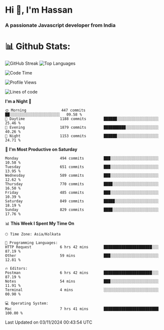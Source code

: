# Hi 👋, I'm Hassan
### A passionate Javascript developer from India


# 📊 Github Stats:
![GitHub Streak](https://github-readme-streak-stats.herokuapp.com/?user=codeblooded47&theme=dracula&hide_border=false)
![Top Languages](https://github-readme-stats.vercel.app/api/top-langs/?username=codeblooded47&layout=compact&theme=dracula)



<!--START_SECTION:waka-->
![Code Time](http://img.shields.io/badge/Code%20Time-860%20hrs%2046%20mins-blue)

![Profile Views](http://img.shields.io/badge/Profile%20Views-1-blue)

![Lines of code](https://img.shields.io/badge/From%20Hello%20World%20I%27ve%20Written-23.7%20million%20lines%20of%20code-blue)

**I'm a Night 🦉** 

```text
🌞 Morning                447 commits         ██░░░░░░░░░░░░░░░░░░░░░░░   09.58 % 
🌆 Daytime                1188 commits        ██████░░░░░░░░░░░░░░░░░░░   25.46 % 
🌃 Evening                1879 commits        ██████████░░░░░░░░░░░░░░░   40.26 % 
🌙 Night                  1153 commits        ██████░░░░░░░░░░░░░░░░░░░   24.71 % 
```
📅 **I'm Most Productive on Saturday** 

```text
Monday                   494 commits         ███░░░░░░░░░░░░░░░░░░░░░░   10.58 % 
Tuesday                  651 commits         ███░░░░░░░░░░░░░░░░░░░░░░   13.95 % 
Wednesday                589 commits         ███░░░░░░░░░░░░░░░░░░░░░░   12.62 % 
Thursday                 770 commits         ████░░░░░░░░░░░░░░░░░░░░░   16.50 % 
Friday                   485 commits         ███░░░░░░░░░░░░░░░░░░░░░░   10.39 % 
Saturday                 849 commits         █████░░░░░░░░░░░░░░░░░░░░   18.19 % 
Sunday                   829 commits         ████░░░░░░░░░░░░░░░░░░░░░   17.76 % 
```


📊 **This Week I Spent My Time On** 

```text
🕑︎ Time Zone: Asia/Kolkata

💬 Programming Languages: 
HTTP Request             6 hrs 42 mins       ██████████████████████░░░   87.19 % 
Other                    59 mins             ███░░░░░░░░░░░░░░░░░░░░░░   12.81 % 

🔥 Editors: 
Postman                  6 hrs 42 mins       ██████████████████████░░░   87.19 % 
Notes                    54 mins             ███░░░░░░░░░░░░░░░░░░░░░░   11.91 % 
Terminal                 4 mins              ░░░░░░░░░░░░░░░░░░░░░░░░░   00.90 % 

💻 Operating System: 
Mac                      7 hrs 41 mins       █████████████████████████   100.00 % 
```


 Last Updated on 03/11/2024 00:43:54 UTC
<!--END_SECTION:waka-->

